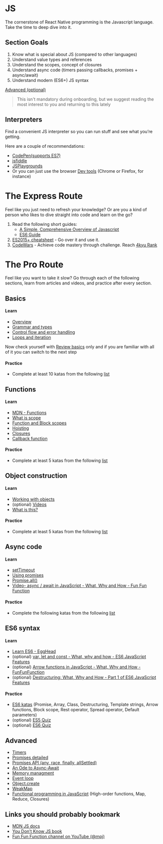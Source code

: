 # JS

The cornerstone of React Native programming is the Javascript language. Take the time to deep dive into it.

## Section Goals
1. Know what is special about JS (compared to other languages)
1. Understand value types and references
1. Understand the scopes, concept of closures
1. Understand async code (timers passing callbacks, promises + async/await)
1. Understand modern (ES6+) JS syntax

[Advanced (optional)](#advanced)
> This isn't mandatory during onboarding, but we suggest reading the most interest to you and returning to this lately

## Interpreters
Find a convenient JS interpreter so you can run stuff and see what you’re getting.

Here are a couple of recommendations:
* [CodePen(supports ES7)](https://codepen.io/)
* [jsfiddle](https://jsfiddle.net/ )
* [JSPlaygrounds](https://stephengrider.github.io/JSPlaygrounds/)
* Or you can just use the browser [Dev tools](https://github.com/getify/You-Dont-Know-JS/blob/1st-ed/up%20%26%20going/ch1.md#try-it-yourself) (Chrome or Firefox, for instance)

# The Express Route
Feel like you just need to refresh your knowledge? Or are you a kind of person who likes to dive straight into code and learn on the go?

1. Read the following short guides:
   * [A Simple, Comprehensive Overview of Javascript](https://betterexplained.com/articles/the-single-page-javascript-overview/)
   * [ES6 Guide](https://flaviocopes.com/es6/)
2. [ES2015+ cheatsheet](https://devhints.io/es6) - Go over it and use it.
3. [CodeWars](https://www.codewars.com) - Achieve code mastery through challenge. Reach [4kyu Rank](https://www.codewars.com/about)

# The Pro Route

Feel like you want to take it slow? Go through each of the following sections, learn from articles and videos, and practice after every section.

## Basics
#### Learn

* [Overview](https://developer.mozilla.org/en-US/docs/Web/JavaScript)
* [Grammar and types](https://developer.mozilla.org/en-US/docs/Web/JavaScript/Guide/Grammar_and_types#data_structures_and_types)
* [Control flow and error handling](https://developer.mozilla.org/en-US/docs/Web/JavaScript/Guide/Control_flow_and_error_handling)
* [Loops and iteration](https://developer.mozilla.org/en-US/docs/Web/JavaScript/Guide/Loops_and_iteration)

Now check yourself with [Review basics](https://github.com/getify/You-Dont-Know-JS/blob/1st-ed/up%20%26%20going/ch1.md#review) only and if you are familiar with all of it you can switch to the next step
 
#### Practice
* Complete at least 10 katas from the following [list](https://www.codewars.com/kata/search/javascript?q=&r%5B%5D=-8&tags=Fundamentals&beta=false&order_by=popularity+desc)

## Functions
#### Learn
* [MDN - Functions](https://developer.mozilla.org/en-US/docs/Web/JavaScript/Guide/Functions)
* [What is scope](https://github.com/getify/You-Dont-Know-JS/blob/1st-ed/scope%20%26%20closures/ch1.md)
* [Function and Block scopes](https://github.com/getify/You-Dont-Know-JS/blob/1st-ed/scope%20%26%20closures/ch3.md)
* [Hoisting](https://github.com/getify/You-Dont-Know-JS/blob/1st-ed/scope%20%26%20closures/ch4.md)
* [Closures](https://github.com/getify/You-Dont-Know-JS/blob/1st-ed/scope%20%26%20closures/ch5.md)
* [Callback function](https://developer.mozilla.org/en-US/docs/Glossary/Callback_function)
#### Practice
* Complete at least 5 katas from the following [list](https://www.codewars.com/kata/search/javascript?q=&tags=Functional%20Programming&beta=false&order_by=popularity%20desc)

## Object construction
#### Learn
* [Working with objects](https://developer.mozilla.org/en-US/docs/Web/JavaScript/Guide/Working_with_objects)
* (optional) [Videos](https://www.youtube.com/playlist?list=PL0zVEGEvSaeHBZFy6Q8731rcwk0Gtuxub)
* [What is this?](https://github.com/getify/You-Dont-Know-JS/blob/1st-ed/this%20%26%20object%20prototypes/ch1.md)
#### Practice
* Complete at least 5 katas from the following [list](https://www.codewars.com/kata/search/javascript?q=&tags=Object-oriented%20Programming&beta=false&order_by=popularity%20desc)

## Async code
#### Learn
* [setTimeout](https://developer.mozilla.org/en-US/docs/Web/API/setTimeout)
* [Using promises](https://developer.mozilla.org/en-US/docs/Web/JavaScript/Guide/Using_promises)
* [Promise.all()](https://developer.mozilla.org/en-US/docs/Web/JavaScript/Reference/Global_Objects/Promise/all)
* [Video- async / await in JavaScript - What, Why and How - Fun Fun Function](https://www.youtube.com/watch?v=568g8hxJJp4&index=4&list=PL0zVEGEvSaeHJppaRLrqjeTPnCH6vw-sm&t=0s)

#### Practice
* Complete the following katas from the following [list](https://www.codewars.com/collections/async-and-promises)

## ES6 syntax
#### Learn
* [Learn ES6 - EggHead](https://egghead.io/courses/learn-es6-ecmascript-2015)
* (optional) [var, let and const - What, why and how - ES6 JavaScript Features](https://www.youtube.com/watch?v=sjyJBL5fkp8&index=5&list=PL0zVEGEvSaeHJppaRLrqjeTPnCH6vw-sm&t=0s)
* (optional) [Arrow functions in JavaScript - What, Why and How - FunFunFunction](https://www.youtube.com/watch?v=6sQDTgOqh-I&index=7&list=PL0zVEGEvSaeHJppaRLrqjeTPnCH6vw-sm&t=0s)
* (optional) [Destructuring: What, Why and How - Part 1 of ES6 JavaScript Features](https://www.youtube.com/watch?v=PB_d3uBkQPs&index=8&list=PL0zVEGEvSaeHJppaRLrqjeTPnCH6vw-sm&t=0s)
#### Practice
* [ES6 katas](http://es6katas.org/) (Promise, Array, Class, Destructuring, Template strings, Arrow functions, Block scope, Rest operator, Spread operator, Default parameters)
* (optional) [ES5 Quiz](http://dmitrysoshnikov.com/ecmascript/the-quiz/)
* (optional) [ES6 Quiz](http://perfectionkills.com/javascript-quiz-es6/)

## Advanced
* [Timers](https://medium.freecodecamp.org/javascript-timers-everything-you-need-to-know-5f31eaa37162)
* [Promises detailed](https://github.com/getify/You-Dont-Know-JS/blob/1st-ed/async%20%26%20performance/ch3.md)
* [Promises API (any, race, finally, allSettled)](https://developer.mozilla.org/en-US/docs/Web/JavaScript/Reference/Global_Objects/Promise/any)
* [An Ode to Async-Await](https://hackernoon.com/an-ode-to-async-await-7da2dd3c2056)
* [Memory managment](https://developer.mozilla.org/en-US/docs/Web/JavaScript/Memory_management)
* [Event loop](https://developer.mozilla.org/en-US/docs/Web/JavaScript/Event_loop)
* [Object.create](https://github.com/getify/You-Dont-Know-JS/blob/1st-ed/this%20%26%20object%20prototypes/ch5.md)
* [WeakMap](https://developer.mozilla.org/en-US/docs/Web/JavaScript/Reference/Global_Objects/WeakMap)
* [Functional programming in JavaScript](https://www.youtube.com/playlist?list=PL0zVEGEvSaeEd9hlmCXrk5yUyqUag-n84) (High-order functions, Map, Reduce, Closures)

## Links you should probably bookmark
* [MDN JS docs](https://developer.mozilla.org/en-US/docs/Web/JavaScript)
* [You Don’t Know JS book](https://github.com/getify/You-Dont-Know-JS)
* [Fun Fun Function channel on YouTube (@mpj)](https://www.youtube.com/channel/UCO1cgjhGzsSYb1rsB4bFe4Q)
